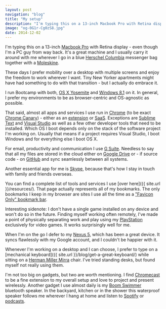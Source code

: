 ```yaml
---
layout: post
navigation: "blog"
title: "My setup"
description: "I'm typing this on a 13-inch Macbook Pro with Retina display - even though I'm a PC guy from way back. It's a great machine and I usually carry it around with me wherever I go in a blue Herschel Columbia messenger bag together with a Moleskine."
image: "og-0G1r-Cg0zS8.jpg"
date: 2014-12-02
---
```


I'm typing this on a 13-inch <a target="_blank" href="https://www.apple.com/macbook-pro/">Macbook Pro</a> with Retina display - even though I'm a PC guy from way back. It's a great machine and I usually carry it around with me wherever I go in a blue <a target="_blank" href="http://shop.herschelsupply.com/collections/messenger-bags/products/columbia-messenger-navy">Herschel Columbia</a> messenger bag together with a <a target="_blank" href="https://www.amazon.com/gp/product/8883701038/">Moleskine</a>.

These days I prefer mobility over a desktop with multiple screens and enjoy the freedom to work wherever I want. Tiny New Yorker apartments might have had something to do with that transition - but I actually do embrace it.

I run Bootcamp with both, <a target="_blank" href="https://en.wikipedia.org/wiki/OS_X_Yosemite">OS X Yosemite</a> and <a target="_blank" href="https://en.wikipedia.org/wiki/Windows_8.1">Windows 8.1</a> on it. In general, I prefer my environments to be as browser-centric and OS-agnostic as possible.

That said, almost all apps and services I use run in <a target="_blank" href="https://www.google.com/chrome/">Chrome</a> (to be exact <a target="_blank" href="https://www.google.com/chrome/canary/">Chrome Canary</a>) - either as an <a target="_blank" href="https://chrome.google.com/webstore/category/extensions">extension</a> or <a target="_blank" href="https://en.wikipedia.org/wiki/Software_as_a_service">SaaS</a>. Exceptions are <a target="_blank" href="https://www.sublimetext.com/">Sublime Text</a> and <a target="_blank" href="https://visualstudio.microsoft.com/">Visual Studio</a> as well as a few other developer tools that need to be installed. Which OS I boot depends only on the stack of the software project I'm working on. Usually that means if a project requires Visual Studio, I boot Windows and for everything else I boot OS X.

For email, productivity and communication I use <a target="_blank" href="https://gsuite.google.com/">G Suite</a>. Needless to say that all my files are stored in the cloud either on <a target="_blank" href="https://gsuite.google.com/products/drive/">Google Drive</a> or - if source code - on <a target="_blank" href="https://github.com/">GitHub</a> and sync seamlessly between all systems.

Another essential app for me is <a target="_blank" href="https://www.skype.com/">Skype</a>, because that's how I stay in touch with family and friends overseas.

You can find a complete list of tools and services I use [over here]({{ site.url }}/resources/). That page actually represents all of my bookmarks. The only bookmarks I keep in my browser are sites I use all the time as a <a target="_blank" href="https://twitter.com/martinbuberl/status/539582495545909250">"Favicon Only" bookmark bar</a>.

Interesting sidenote: I don't have a single game installed on any device and won't do so in the future. Finding myself working often remotely, I've made a point of physically separating work and play using my <a target="_blank" href="https://www.playstation.com/">PlayStation</a> exclusively for video games. It works surprisingly well for me.

When I'm on the go I defer to my <a target="_blank" href="https://en.wikipedia.org/wiki/Nexus_5">Nexus 5</a>, which has been a great device. It syncs flawlessly with my Google account, and I couldn't be happier with it.

Whenever I'm working on a desktop and I can choose, I prefer to type on a [mechanical keyboard]({{ site.url }}/blog/get-a-great-keyboard/) while sitting on a <a target="_blank" href="https://www.amazon.com/gp/product/B0002K11BK/">Herman Miller Mirra</a> chair. I've tried standing desks, but found myself not really using them.

I'm not too big on gadgets, but two are worth mentioning. I find <a target="_blank" href="https://en.wikipedia.org/wiki/Chromecast">Chromecast</a> to be a fine extension to my overall setup and love to project and present wirelessly. Another gadget I use almost daily is my <a target="_blank" href="https://www.amazon.com/gp/product/B00F51C6S8/">Boom Swimmer</a> bluetooth speaker. In the backyard, kitchen or in the shower this waterproof speaker follows me wherever I hang at home and listen to <a target="_blank" href="https://www.spotify.com/">Spotify</a> or <a target="_blank" href="https://serialpodcast.org/">podcasts</a>.
